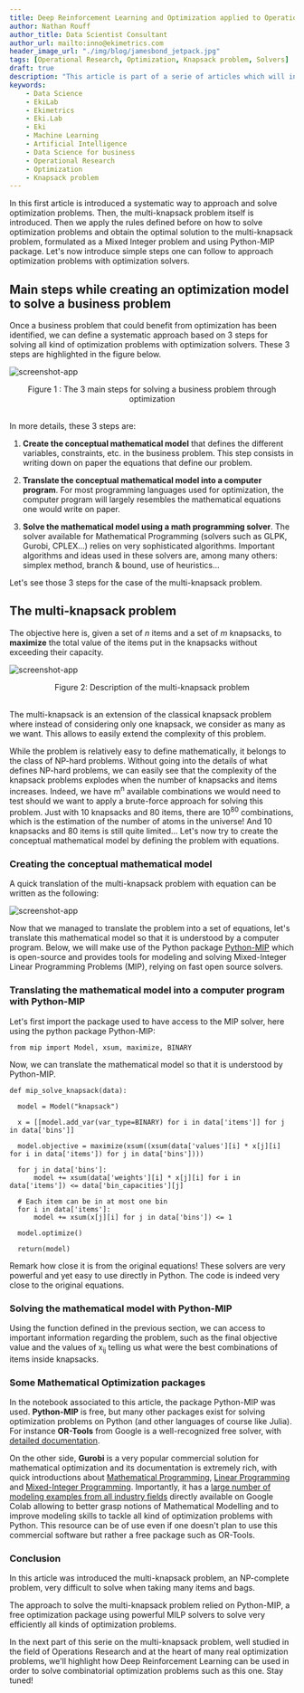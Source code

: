 ```yaml
---
title: Deep Reinforcement Learning and Optimization applied to Operations Research problem - 1/3 Traditional Optimization techniques
author: Nathan Rouff
author_title: Data Scientist Consultant
author_url: mailto:inno@ekimetrics.com
header_image_url: "./img/blog/jamesbond_jetpack.jpg"
tags: [Operational Research, Optimization, Knapsack problem, Solvers]
draft: true
description: "This article is part of a serie of articles which will introduce several optimization techniques, from traditional (yet advanced) Mathematical Optimization solvers and associated packages to Deep Reinforcement Learning algorithms, while tackling a very famous Operations Research problem: the multi-knapsack problem. Here, the focus is on traditional optimization techniques."
keywords:
    - Data Science
    - EkiLab
    - Ekimetrics
    - Eki.Lab
    - Eki
    - Machine Learning
    - Artificial Intelligence
    - Data Science for business
    - Operational Research
    - Optimization
    - Knapsack problem
---
```


<!-- import useBaseUrl from "@docusaurus/useBaseUrl";

<link rel="stylesheet" href="{useBaseUrl('katex/katex.min.css')}" />
 -->
<!--truncate-->






In this first article is introduced a systematic way to approach and solve optimization problems. Then, the multi-knapsack problem itself is introduced. Then we apply the rules defined before on how to solve optimization problems and obtain the optimal solution to the multi-knapsack problem, formulated as a Mixed Integer problem and using Python-MIP package. Let's now introduce simple steps one can follow to approach optimization problems with optimization solvers.


## Main steps while creating an optimization model to solve a business problem

Once a business problem that could benefit from optimization has been identified, we can define a systematic approach based on 3 steps for solving all kind of optimization problems with optimization solvers. These 3 steps are highlighted in the figure below.

![screenshot-app](img/RL_images/3_steps_math_modelling_4.png)

<div align="center"> Figure 1 : The 3 main steps for solving a business problem through optimization


 </div>
<br/>



In more details, these 3 steps are: 

1. __Create the conceptual mathematical model__ that defines the different variables, constraints, etc. in the business problem. This step consists in writing down on paper the equations that define our problem. 

2. __Translate the conceptual mathematical model into a computer program__. For most programming languages used for optimization, the computer program will largely resembles the mathematical equations one would write on paper.

3. __Solve the mathematical model using a math programming solver__. The solver available for Mathematical Programming (solvers such as GLPK, Gurobi, CPLEX...) relies on very sophisticated algorithms. Important algorithms and ideas used in these solvers are, among many others: simplex method, branch & bound, use of heuristics...




Let's see those 3 steps for the case of the multi-knapsack problem.


## The multi-knapsack problem


The objective here is, given a set of _n_ items and a set of _m_ knapsacks, to __maximize__ the total value of the items put in the knapsacks without exceeding their capacity.

![screenshot-app](img/RL_images/Knapsack_problem_5.png)

<div align="center"> Figure 2: Description of the multi-knapsack problem


 </div>
<br/>



The multi-knapsack is an extension of the classical knapsack problem where instead of considering only one knapsack, we consider as many as we want. This allows to easily extend the complexity of this problem.

While the problem is relatively easy to define mathematically, it belongs to the class of NP-hard problems. Without going into the details of what defines NP-hard problems, we can easily see that the complexity of the knapsack problems explodes when the number of knapsacks and items increases. Indeed, we have m<sup>n</sup> available combinations we would need to test should we want to apply a brute-force approach for solving this problem. Just with 10 knapsacks and 80 items, there are 10<sup>80</sup> combinations, which is the estimation of the number of atoms in the universe! And 10 knapsacks and 80 items is still quite limited... Let's now try to create the conceptual mathematical model by defining the problem with equations.


### Creating the conceptual mathematical model

A quick translation of the multi-knapsack problem with equation can be written as the following: 

![screenshot-app](img/RL_images/equations_1.svg)




Now that we managed to translate the problem into a set of equations, let's translate this mathematical model so that it is understood by a computer program. Below, we will make use of the Python package [Python-MIP](https://www.python-mip.com/) which is open-source and provides tools for modeling and solving Mixed-Integer Linear Programming Problems (MIP), relying on fast open source solvers.

### Translating the mathematical model into a computer program with Python-MIP

Let's first import the package used to have access to the MIP solver, here using the python package Python-MIP:

```
from mip import Model, xsum, maximize, BINARY
```

Now, we can translate the mathematical model so that it is understood by Python-MIP. 

```
def mip_solve_knapsack(data):

  model = Model("knapsack")

  x = [[model.add_var(var_type=BINARY) for i in data['items']] for j in data['bins']]

  model.objective = maximize(xsum((xsum(data['values'][i] * x[j][i] for i in data['items']) for j in data['bins'])))

  for j in data['bins']:
      model += xsum(data['weights'][i] * x[j][i] for i in data['items']) <= data['bin_capacities'][j]

  # Each item can be in at most one bin
  for i in data['items']:
      model += xsum(x[j][i] for j in data['bins']) <= 1

  model.optimize()
  
  return(model)
```

Remark how close it is from the original equations! These solvers are very powerful and yet easy to use directly in Python. The code is indeed very close to the original equations. 




### Solving the mathematical model with Python-MIP

Using the function defined in the previous section, we can access to important information regarding the problem, such as the final objective value and the values of x<sub>ij</sub> telling us what were the best combinations of items inside knapsacks.


### Some Mathematical Optimization packages

In the notebook associated to this article, the package Python-MIP was used. __Python-MIP__ is free, but many other packages exist for solving optimization problems on Python (and other languages of course like Julia). For instance __OR-Tools__ from Google is a well-recognized free solver, with [detailed documentation](https://developers.google.com/optimization/introduction/overview). 

On the other side, __Gurobi__ is a very popular commercial solution for mathematical optimization and its documentation is extremely rich, with quick introductions about [Mathematical Programming](https://www.gurobi.com/resource/modeling-basics/), [Linear Programming](https://www.gurobi.com/resource/mip-basics/) and [Mixed-Integer Programming](https://www.gurobi.com/resource/mip-basics/). Importantly, it has a [large number of modeling examples from all industry fields](https://www.gurobi.com/resource/modeling-examples-using-the-gurobi-python-api-in-jupyter-notebook/) directly available on Google Colab allowing to better grasp notions of Mathematical Modelling and to improve modeling skills to tackle all kind of optimization problems with Python. This resource can be of use even if one doesn't plan to use this commercial software but rather a free package such as OR-Tools.

### Conclusion

In this article was introduced the multi-knapsack problem, an NP-complete problem, very difficult to solve when taking many items and bags. 

The approach to solve the multi-knapsack problem relied on Python-MIP, a free optimization package using powerful MILP solvers to solve very efficiently all kinds of optimization problems.

In the next part of this serie on the multi-knapsack problem, well studied in the field of Operations Research and at the heart of many real optimization problems, we'll highlight how Deep Reinforcement Learning can be used in order to solve combinatorial optimization problems such as this one. Stay tuned!


